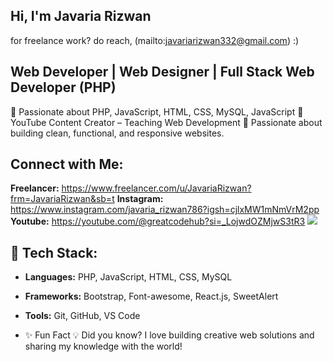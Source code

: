 ## Hi, I'm Javaria Rizwan
for freelance work? do reach, (mailto:javariarizwan332@gmail.com) :)

## Web Developer | Web Designer | Full Stack Web Developer (PHP)
🚀 Passionate about PHP, JavaScript, HTML, CSS, MySQL, JavaScript
🎥 YouTube Content Creator – Teaching Web Development
🎯 Passionate about building clean, functional, and responsive websites.

## Connect with Me:
**Freelancer:**  https://www.freelancer.com/u/JavariaRizwan?frm=JavariaRizwan&sb=t
**Instagram:**  https://www.instagram.com/javaria_rizwan786?igsh=cjlxMW1mNmVrM2pp
**Youtube:**  https://youtube.com/@greatcodehub?si=_LojwdOZMjwS3tR3
<a href="https://github.com/JavariaRizwan"><img src="https://img.shields.io/badge/GitHub-181717?style=for-the-badge&logo=github&logoColor=white"></a>

## 🚀 Tech Stack:  
- **Languages:** PHP, JavaScript, HTML, CSS, MySQL  
- **Frameworks:** Bootstrap, Font-awesome, React.js, SweetAlert  
- **Tools:** Git, GitHub, VS Code

- ✨ Fun Fact
💡 Did you know? I love building creative web solutions and sharing my knowledge with the world!
